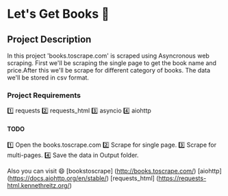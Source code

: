 # Let's Get Books 📖

## Project Description

In this project 'books.toscrape.com' is scraped using Asyncronous web scraping.
First we'll be scraping the single page to get the book name and price.After this we'll be scrape for different category of books.
The data we'll be stored in  csv format.

### Project Requirements

1️⃣ requests
2️⃣ requests_html
3️⃣ asyncio
4️⃣ aiohttp

#### TODO
1️⃣ Open the books.toscrape.com
2️⃣ Scrape for single page.
3️⃣ Scrape for multi-pages.
4️⃣ Save the data in Output folder.

Also you can visit 😄
[bookstoscrape] (http://books.toscrape.com/)
[aiohttp] (https://docs.aiohttp.org/en/stable/)
[requests_html] (https://requests-html.kennethreitz.org/)
